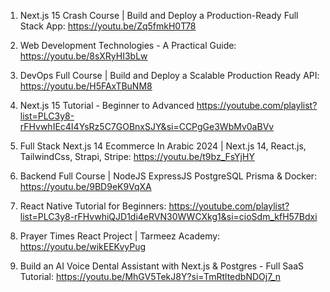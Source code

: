 1. Next.js 15 Crash Course | Build and Deploy a Production-Ready Full Stack App:
   https://youtu.be/Zq5fmkH0T78
   
2. Web Development Technologies - A Practical Guide:
   https://youtu.be/8sXRyHI3bLw
   
3. DevOps Full Course | Build and Deploy a Scalable Production Ready API:
   https://youtu.be/H5FAxTBuNM8
   
4. Next.js 15 Tutorial - Beginner to Advanced
   https://youtube.com/playlist?list=PLC3y8-rFHvwhIEc4I4YsRz5C7GOBnxSJY&si=CCPgGe3WbMv0aBVv
   
5. Full Stack Next.js 14 Ecommerce In Arabic 2024 | Next.js 14, React.js, TailwindCss, Strapi, Stripe:
   https://youtu.be/t9bz_FsYjHY

6. Backend Full Course | NodeJS ExpressJS PostgreSQL Prisma & Docker:
   https://youtu.be/9BD9eK9VqXA

7. React Native Tutorial for Beginners:
   https://youtube.com/playlist?list=PLC3y8-rFHvwhiQJD1di4eRVN30WWCXkg1&si=cioSdm_kfH57Bdxi

8. Prayer Times React Project | Tarmeez Academy:
   https://youtu.be/wikEEKvyPug
   
9. Build an AI Voice Dental Assistant with Next.js & Postgres - Full SaaS Tutorial:
   https://youtu.be/MhGV5TekJ8Y?si=TmRtltedbNDOj7_n
